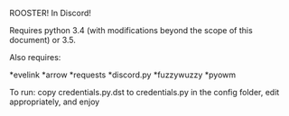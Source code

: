 ROOSTER!  In Discord!

Requires python 3.4 (with modifications beyond the scope of this document) or 3.5.

Also requires:

*evelink
*arrow
*requests
*discord.py
*fuzzywuzzy
*pyowm

To run: copy credentials.py.dst to credentials.py in the config folder, edit appropriately, and enjoy

